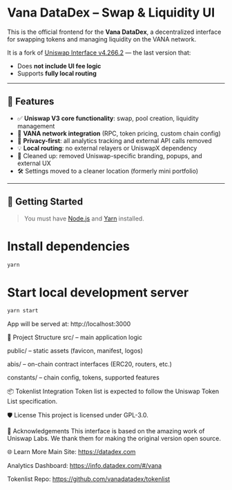 # Vana DataDex – Swap & Liquidity UI

This is the official frontend for the **Vana DataDex**, a decentralized interface for swapping tokens and managing liquidity on the VANA network.

It is a fork of [Uniswap Interface v4.266.2](https://github.com/Uniswap/interface) — the last version that:
- Does **not include UI fee logic**
- Supports **fully local routing**

---

## 🚀 Features

- ✅ **Uniswap V3 core functionality**: swap, pool creation, liquidity management
- 🎯 **VANA network integration** (RPC, token pricing, custom chain config)
- 🧠 **Privacy-first**: all analytics tracking and external API calls removed
- 💡 **Local routing**: no external relayers or UniswapX dependency
- 🧼 Cleaned up: removed Uniswap-specific branding, popups, and external UX
- 🛠 Settings moved to a cleaner location (formerly mini portfolio)

---

## 🔧 Getting Started

> You must have [Node.js](https://nodejs.org/) and [Yarn](https://yarnpkg.com/) installed.

# Install dependencies
```bash
yarn
```

# Start local development server
```bash
yarn start
```
App will be served at:
http://localhost:3000


📁 Project Structure
src/ – main application logic

public/ – static assets (favicon, manifest, logos)

abis/ – on-chain contract interfaces (ERC20, routers, etc.)

constants/ – chain config, tokens, supported features

📦 Tokenlist Integration
Token list is expected to follow the Uniswap Token List specification.

🛡 License
This project is licensed under GPL-3.0.

🙌 Acknowledgements
This interface is based on the amazing work of Uniswap Labs.
We thank them for making the original version open source.

🌐 Learn More
Main Site: https://datadex.com

Analytics Dashboard: https://info.datadex.com/#/vana

Tokenlist Repo: https://github.com/vanadatadex/tokenlist
